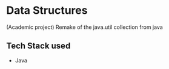 # Data Structures
(Academic project) Remake of the java.util collection from java

## Tech Stack used
- Java
